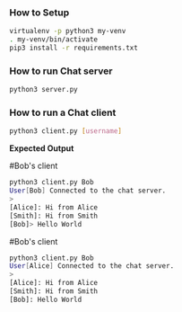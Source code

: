### How to Setup

```sh
virtualenv -p python3 my-venv
. my-venv/bin/activate
pip3 install -r requirements.txt
```

### How to run Chat server

```sh
python3 server.py
```

### How to run a Chat client

```sh
python3 client.py [username]
```

__Expected Output__

#Bob's client
```sh
python3 client.py Bob
User[Bob] Connected to the chat server.
> 
[Alice]: Hi from Alice
[Smith]: Hi from Smith
[Bob]> Hello World
```

#Bob's client
```sh
python3 client.py Bob
User[Alice] Connected to the chat server.
> 
[Alice]: Hi from Alice
[Smith]: Hi from Smith
[Bob]: Hello World
```